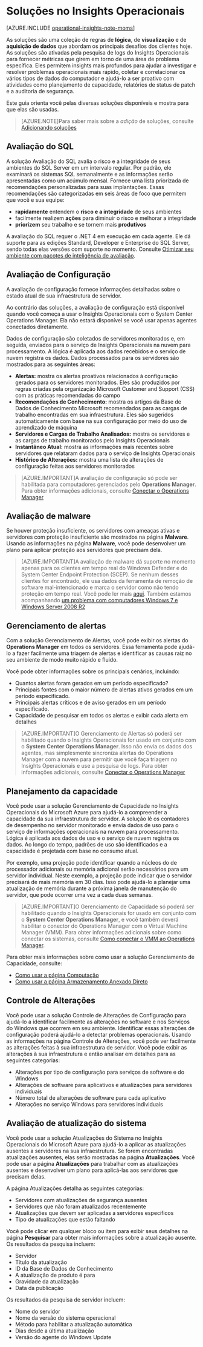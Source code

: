 <properties
	pageTitle="Soluções de Insights Operacionais"
	description="Insights operacionais é um serviço de análise que permite aos administradores de TI obter uma visão mais profunda entre ambientes locais e na nuvem. Ele permite interagir com os dados históricos e em tempo real de computador para rapidamente desenvolver soluções personalizadas e fornecer padrões desenvolvidos pela comunidade e pela Microsoft para análise de dados."
	services="operational-insights"
	documentationCenter="n/a"
	authors="bandersmsft"
	manager="jwhit"
	editor=""/>

<tags
	ms.service="operational-insights"
	ms.workload="operational-insights"
	ms.tgt_pltfrm="NA"
	ms.devlang="NA"
	ms.topic="article"
	ms.date="07/02/2015"
	ms.author="alfran"/>

# Soluções no Insights Operacionais

[AZURE.INCLUDE [operational-insights-note-moms](../../includes/operational-insights-note-moms.md)]

As soluções são uma coleção de regras de **lógica**, de **visualização** e de **aquisição de dados** que abordam os principais desafios dos clientes hoje. As soluções são ativadas pela pesquisa de logs do Insights Operacionais para fornecer métricas que girem em torno de uma área de problema específica. Eles permitem insights mais profundos para ajudar a investigar e resolver problemas operacionais mais rápido, coletar e correlacionar os vários tipos de dados do computador e ajudá-lo a ser proativo com atividades como planejamento de capacidade, relatórios de status de patch e a auditoria de segurança.

Este guia orienta você pelas diversas soluções disponíveis e mostra para que elas são usadas.

>[AZURE.NOTE]Para saber mais sobre a *adição* de soluções, consulte [Adicionando soluções](operational-insights-add-solution.md)

## Avaliação do SQL

A solução Avaliação do SQL avalia o risco e a integridade de seus ambientes do SQL Server em um intervalo regular. Por padrão, ele examinará os sistemas SQL semanalmente e as informações serão apresentadas como um acúmulo mensal. Fornece uma lista priorizada de recomendações personalizadas para suas implantações. Essas recomendações são categorizadas em seis áreas de foco que permitem que você e sua equipe:

- **rapidamente** entendem o **risco e a integridade** de seus ambientes
- facilmente realizem **ações** para diminuir o risco e melhorar a integridade
- **priorizem** seu trabalho e se tornem mais **produtivos**

A avaliação do SQL requer o .NET 4 em execução em cada agente. Ele dá suporte para as edições Standard, Developer e Enterprise do SQL Server, sendo todas elas versões com suporte no momento. Consulte [Otimizar seu ambiente com pacotes de inteligência de avaliação](operational-insights-assessment.md).


## Avaliação de Configuração

A avaliação de configuração fornece informações detalhadas sobre o estado atual de sua infraestrutura de servidor.

Ao contrário das soluções, a avaliação de configuração está disponível quando você começa a usar o Insights Operacionais com o System Center Operations Manager. Ela não estará disponível se você usar apenas agentes conectados diretamente.

Dados de configuração são coletados de servidores monitorados e, em seguida, enviados para o serviço de Insights Operacionais na nuvem para processamento. A lógica é aplicada aos dados recebidos e o serviço de nuvem registra os dados. Dados processados para os servidores são mostrados para as seguintes áreas:

- **Alertas:** mostra os alertas proativos relacionados à configuração gerados para os servidores monitorados. Eles são produzidos por regras criadas pela organização Microsoft Customer and Support (CSS) com as práticas recomendadas do campo
- **Recomendações de Conhecimento:** mostra os artigos da Base de Dados de Conhecimento Microsoft recomendados para as cargas de trabalho encontradas em sua infraestrutura. Eles são sugeridos automaticamente com base na sua configuração por meio do uso de aprendizado de máquina
- **Servidores e Cargas de Trabalho Analisados:** mostra os servidores e as cargas de trabalho monitorados pelo Insights Operacionais
- **Instantâneo Atual:** mostra as informações mais recentes sobre servidores que relataram dados para o serviço de Insights Operacionais
- **Histórico de Alterações:** mostra uma lista de alterações de configuração feitas aos servidores monitorados

> [AZURE.IMPORTANT]A avaliação de configuração só pode ser habilitada para computadores gerenciados pelo **Operations Manager**. Para obter informações adicionais, consulte [Conectar o Operations Manager](operational-insights-connect-scom.md)


## Avaliação de malware
Se houver proteção insuficiente, os servidores com ameaças ativas e servidores com proteção insuficiente são mostrados na página **Malware**. Usando as informações na página **Malware**, você pode desenvolver um plano para aplicar proteção aos servidores que precisam dela.

> [AZURE.IMPORTANT]A avaliação de malware dá suporte no momento apenas para os clientes em tempo real do Windows Defender e do System Center Endpoint Protection (SCEP). Se nenhum desses clientes for encontrado, ele usa dados da ferramenta de remoção de software mal-intencionado e marca o servidor como não tendo proteção em tempo real. Você pode ler mais [aqui](http://feedback.azure.com/forums/267889-azure-operational-insights/suggestions/6519202-support-other-antivirus-products-in-malware-assess). Também estamos acompanhando [um problema com computadores Windows 7 e Windows Server 2008 R2](http://feedback.azure.com/forums/267889-azure-operational-insights/suggestions/6519211-windows-server-2008-r2-sp1-servers-are-shown-as-n)





## Gerenciamento de alertas

Com a solução Gerenciamento de Alertas, você pode exibir os alertas do **Operations Manager** em todos os servidores. Essa ferramenta pode ajudá-lo a fazer facilmente uma triagem de alertas e identificar as causas raiz no seu ambiente de modo muito rápido e fluido.

Você pode obter informações sobre os principais cenários, incluindo:

- Quantos alertas foram gerados em um período especificado?
- Principais fontes com o maior número de alertas ativos gerados em um período especificado.
- Principais alertas críticos e de aviso gerados em um período especificado.
- Capacidade de pesquisar em todos os alertas e exibir cada alerta em detalhes

> [AZURE.IMPORTANT]O Gerenciamento de Alertas só poderá ser habilitado quando o Insights Operacionais for usado em conjunto com o **System Center Operations Manager**. Isso não envia os dados dos agentes, mas simplesmente sincroniza alertas do Operations Manager com a nuvem para permitir que você faça triagem no Insights Operacionais e use a pesquisa de logs. Para obter informações adicionais, consulte [Conectar o Operations Manager](operational-insights-connect-scom.md)


## Planejamento da capacidade

Você pode usar a solução Gerenciamento de Capacidade no Insights Operacionais do Microsoft Azure para ajudá-lo a compreender a capacidade da sua infraestrutura de servidor. A solução lê os contadores de desempenho no servidor monitorado e envia dados de uso para o serviço de informações operacionais na nuvem para processamento. Lógica é aplicada aos dados de uso e o serviço de nuvem registra os dados. Ao longo do tempo, padrões de uso são identificados e a capacidade é projetada com base no consumo atual.

Por exemplo, uma projeção pode identificar quando a núcleos do de processador adicionais ou memória adicional serão necessários para um servidor individual. Neste exemplo, a projeção pode indicar que o servidor precisará de mais memória em 30 dias. Isso pode ajudá-lo a planejar uma atualização de memória durante a próxima janela de manutenção do servidor, que pode ocorrer uma vez a cada duas semanas.

>[AZURE.IMPORTANT]O Gerenciamento de Capacidade só poderá ser habilitado quando o Insights Operacionais for usado em conjunto com o **System Center Operations Manager**, e você também deverá habilitar o conector do Operations Manager com o Virtual Machine Manager (VMM). Para obter informações adicionais sobre como conectar os sistemas, consulte [Como conectar o VMM ao Operations Manager](https://technet.microsoft.com/library/hh882396.aspx).

Para obter mais informações sobre como usar a solução Gerenciamento de Capacidade, consulte:

- [Como usar a página Computação](operational-insights-capacity/#compute-page)
- [Como usar a página Armazenamento Anexado Direto](operational-insights-capacity/#direct-attached-storage-page)


## Controle de Alterações

Você pode usar a solução Controle de Alterações de Configuração para ajudá-lo a identificar facilmente as alterações no software e nos Serviços do Windows que ocorrem em seu ambiente. Identificar essas alterações de configuração poderá ajudá-lo a detectar problemas operacionais. Usando as informações na página Controle de Alterações, você pode ver facilmente as alterações feitas à sua infraestrutura de servidor. Você pode exibir as alterações à sua infraestrutura e então analisar em detalhes para as seguintes categorias:

- Alterações por tipo de configuração para serviços de software e do Windows
- Alterações de software para aplicativos e atualizações para servidores individuais
- Número total de alterações de software para cada aplicativo
- Alterações no serviço Windows para servidores individuais


## Avaliação de atualização do sistema

Você pode usar a solução Atualizações do Sistema no Insights Operacionais do Microsoft Azure para ajudá-lo a aplicar as atualizações ausentes a servidores na sua infraestrutura. Se forem encontradas atualizações ausentes, elas serão mostradas na página **Atualizações**. Você pode usar a página **Atualizações** para trabalhar com as atualizações ausentes e desenvolver um plano para aplicá-las aos servidores que precisam delas.

A página Atualizações detalha as seguintes categorias:

- Servidores com atualizações de segurança ausentes
- Servidores que não foram atualizados recentemente
- Atualizações que devem ser aplicadas a servidores específicos
- Tipo de atualizações que estão faltando

Você pode clicar em qualquer bloco ou item para exibir seus detalhes na página **Pesquisar** para obter mais informações sobre a atualização ausente. Os resultados da pesquisa incluem:

- Servidor
- Título da atualização
- ID da Base de Dados de Conhecimento
- A atualização de produto é para
- Gravidade da atualização
- Data da publicação

Os resultados da pesquisa de servidor incluem:

- Nome do servidor
- Nome da versão do sistema operacional
- Método para habilitar a atualização automática
- Dias desde a última atualização
- Versão do agente do Windows Update

<!---HONumber=July15_HO4-->